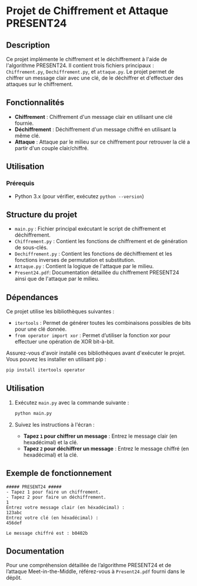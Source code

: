 # Projet de Chiffrement et Attaque PRESENT24

## Description

Ce projet implémente le chiffrement et le déchiffrement à l'aide de l'algorithme PRESENT24. Il contient trois fichiers principaux : `Chiffrement.py`, `Dechiffrement.py`, et `attaque.py`. Le projet permet de chiffrer un message clair avec une clé, de le déchiffrer et d'effectuer des attaques sur le chiffrement.

## Fonctionnalités
- **Chiffrement** : Chiffrement d'un message clair en utilisant une clé fournie.
- **Déchiffrement** : Déchiffrement d'un message chiffré en utilisant la même clé.
- **Attaque** : Attaque par le milieu sur ce chiffrement pour retrouver la clé a partir d'un couple clair/chiffré. 

## Utilisation
### Prérequis
- Python 3.x (pour vérifier, exécutez `python --version`)

## Structure du projet

- `main.py` : Fichier principal exécutant le script de chiffrement et déchiffrement.
- `Chiffrement.py` : Contient les fonctions de chiffrement et de génération de sous-clés.
- `Dechiffrement.py` : Contient les fonctions de déchiffrement et les fonctions inverses de permutation et substitution.
- `Attaque.py` : Contient la logique de l'attaque par le milieu.
- `Present24.pdf`: Documentation détaillée du chiffrement PRESENT24 ainsi que de l'attaque par le milieu.

## Dépendances

Ce projet utilise les bibliothèques suivantes :
- `itertools` : Permet de générer toutes les combinaisons possibles de bits pour une clé donnée.
- `from operator import xor` : Permet d’utiliser la fonction xor pour effectuer une opération de XOR bit-à-bit.

Assurez-vous d'avoir installé ces bibliothèques avant d'exécuter le projet. Vous pouvez les installer en utilisant pip :

```sh
pip install itertools operator
```

## Utilisation

1. Exécutez `main.py` avec la commande suivante :

    ```bash
    python main.py
    ```

2. Suivez les instructions à l'écran :
    - **Tapez `1` pour chiffrer un message** : Entrez le message clair (en hexadécimal) et la clé.
    - **Tapez `2` pour déchiffrer un message** : Entrez le message chiffré (en hexadécimal) et la clé.

## Exemple de fonctionnement

```plaintext
##### PRESENT24 #####
- Tapez 1 pour faire un chiffrement.
- Tapez 2 pour faire un déchiffrement.
1
Entrez votre message clair (en héxadécimal) :
123abc
Entrez votre clé (en héxadécimal) :
456def

Le message chiffré est : b0402b
```

## Documentation

Pour une compréhension détaillée de l’algorithme PRESENT24 et de l’attaque Meet-in-the-Middle, référez-vous à `Present24.pdf` fourni dans le dépôt.
